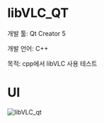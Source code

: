 # libVLC_QT

개발 툴: Qt Creator 5

개발 언어: C++

목적: cpp에서 libVLC 사용 테스트


# UI
![libVLC_qt](https://user-images.githubusercontent.com/28644565/136695714-e409416a-9c95-4ef0-85d9-980c51930701.PNG)
